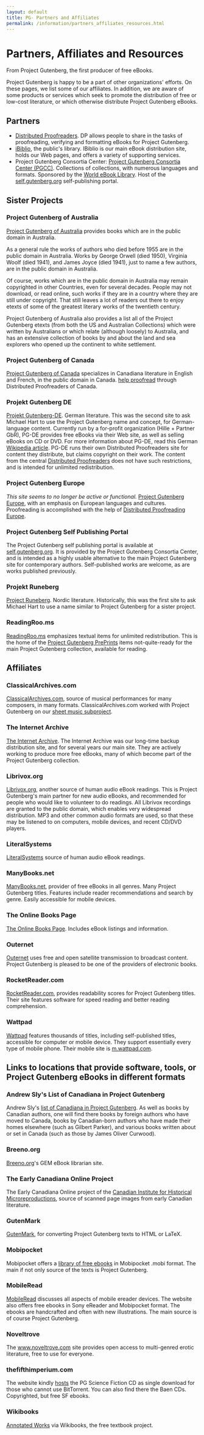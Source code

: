 ```yaml
---
layout: default
title: PG- Partners and Affiliates
permalink: /information/partners_affiliates_resources.html
---
```



# Partners, Affiliates and Resources
From Project Gutenberg, the first producer of free eBooks.

Project Gutenberg is happy to be a part of other organizations' efforts. On these pages, we list some of our affiliates. In addition, we are aware of some products or services which seek to promote the distribution of free or low-cost literature, or which otherwise distribute Project Gutenberg eBooks.


## Partners
- [Distributed Proofreaders](http://www.pgdp.net). DP allows people to share in the tasks of proofreading, verifying and formatting eBooks for Project Gutenberg.
- [iBiblio](http://www.ibiblio.org/index.html), the public's library. IBiblio is our main eBook distribution site, holds our Web pages, and offers a variety of supporting services.
- Project Gutenberg Consortia Center: [Project Gutenberg Consortia Center (PGCC)](http://www.gutenberg.cc). Collections of collections, with numerous languages and formats. Sponsored by the [World eBook Library](http://www.worldlibrary.net). Host of the [self.gutenberg.org](http://self.gutenberg.org) self-publishing portal.

## Sister Projects

### Project Gutenberg of Australia
[Project Gutenberg of Australia](http://gutenberg.net.au) provides books which are in the public domain in Australia.

As a general rule the works of authors who died before 1955 are in the public domain in Australia.  Works by George Orwell (died 1950), Virginia Woolf (died 1941), and James Joyce (died 1941), just to name a few authors, are in the public domain in Australia.

Of course, works which are in the public domain in Australia may remain copyrighted in other Countries, even for several decades. People may not download, or read online, such works if they are in a country where they are still under copyright. That still leaves a lot of readers out there to enjoy etexts of some of the greatest literary works of the twentieth century.

Project Gutenberg of Australia also provides a list all of the Project Gutenberg etexts (from both the US and Australian Collections) which were written by Australians or which relate (although loosely) to Australia, and has an extensive    collection of books by and about the land and sea explorers who opened up the continent to white settlement.

### Project Gutenberg of Canada
[Project Gutenberg of Canada](http://www.gutenberg.ca) specializes in Canadiana literature in English and French, in the public domain in Canada. [help proofread](http://www.pgdpcanada.net/) through Distributed Proofreaders of Canada.

### Projekt Gutenberg DE
[Projekt Gutenberg-DE](http://gutenberg.spiegel.de). German literature. This was the second site to ask Michael Hart to use the Project Gutenberg name and concept, for German-language content. Currently run by a for-profit organization (Hille + Partner GbR), PG-DE provides free eBooks via their Web site, as well as selling eBooks on CD or DVD. For more information about PG-DE, read this German [Wikipedia article](http://de.wikipedia.org/wiki/Projekt_Gutenberg-DE). PG-DE runs their own Distributed Proofreaders site for content they distribute, but claims copyright on their work. The content from the central [Distributed Proofreaders](http://www.pgdp.net) does not have such restrictions, and is intended for unlimited redistribution.

### Project Gutenberg Europe
*This site seems to no longer be active or functional.* [Project Gutenberg Europe](http://pge.rastko.net), with an emphasis on European languages and cultures. Proofreading is accomplished with the help of [Distributed Proofreading Europe](http://dp.rastko.net).

### Project Gutenberg Self Publishing Portal
The Project Gutenberg self publishing portal is available at [self.gutenberg.org](http://self.gutenberg.org). It is provided by the Project Gutenberg Consortia Center, and is intended as a highly usable alternative to the main Project Gutenberg site for contemporary authors.  Self-published works are welcome, as are works published previously.

### Projekt Runeberg
[Project Runeberg](http://runeberg.org). Nordic literature. Historically, this was the first site to ask Michael Hart to use a name similar to Project Gutenberg for a sister project.

### ReadingRoo.ms
[ReadingRoo.ms](http://readingroo.ms) emphasizes textual items for unlimited redistribution. This is the home of the [Project Gutenberg PrePrints](http://preprints.readingroo.ms) items not-quite-ready for the main Project Gutenberg collection, available for reading.

## Affiliates

### ClassicalArchives.com
[ClassicalArchives.com](http://www.classicalarchives.com), source of musical performances for many composers, in many formats. ClassicalArchives.com worked with Project Gutenberg on our [sheet music subproject](/wiki/Gutenberg:The_Sheet_Music_Project).

### The Internet Archive
[The Internet Archive](http://www.archive.org). The Internet Archive was our long-time backup distribution site, and for several years our main site.  They are actively working to produce more free eBooks, many of which become part of the Project Gutenberg collection.

### Librivox.org
[Librivox.org](http://librivox.org), another source of human audio eBook readings.  This is Project Gutenberg's main partner for new audio eBooks, and recommended for people who would like to volunteer to do readings.  All Librivox recordings are granted to the public domain, which enables very widespread distribution.  MP3 and other common audio formats are used, so that these may be listened to on computers, mobile devices, and recent CD/DVD players.

### LiteralSystems
[LiteralSystems](http://www.literalsystems.org) source of human audio eBook readings.

### ManyBooks.net
[ManyBooks.net](http://www.manybooks.net), provider of free eBooks in all genres.  Many Project Gutenberg titles.  Features include reader recommendations and search by genre.  Easily accessible for mobile devices.

### The Online Books Page
[The Online Books Page](http://onlinebooks.library.upenn.edu). Includes eBook listings and information.

### Outernet
[Outernet](http://othernet.is) uses free and open satellite transmission to broadcast content.  Project Gutenberg is pleased to be one of the providers of electronic books.

### RocketReader.com
[RocketReader.com](http://rocketreader.com), provides readability scores for Project Gutenberg titles.  Their site features software for speed reading and better reading comprehension.

### Wattpad
[Wattpad](http://www.wattapad.com) features thousands of titles, including self-published titles, accessible for computer or mobile device.  They support essentially every type of mobile phone.  Their mobile site is [m.wattpad.com](http://m.wattpad.com).

## Links to locations that provide software, tools, or Project Gutenberg eBooks in different formats

### Andrew Sly's List of Canadiana in Project Gutenberg
Andrew Sly's [list of Canadiana in Project Gutenberg](http://www.victoria.tc.ca/~sly/cancon.htm). As well as books by Canadian authors, one will find there books by foreign authors who have moved to Canada, books by Canadian-born authors who have made their homes elsewhere (such as Gilbert Parker), and various books written about or set in Canada (such as those by James Oliver Curwood).

### Breeno.org
[Breeno.org](http://www.breeno.org/eBook/)'s GEM eBook librarian site.

### The Early Canadiana Online Project
The Early Canadiana Online project of the [Canadian Institute for Historical Microreproductions](http://www.canadiana.org), source of scanned page images from early Canadian literature.

### GutenMark
[GutenMark](http://www.sandroid.org/GutenMark), for converting Project Gutenberg texts to HTML or LaTeX.

### Mobipocket
Mobipocket offers a [library of free ebooks](http://www.mobipocket.com/freebooks/default.aspx) in Mobipocket .mobi format. The main if not only source of the texts is Project Gutenberg.

### MobileRead
[MobileRead](http://www.mobileread.com) discusses all aspects of mobile ereader devices. The website also offers free ebooks in Sony eReader and Mobipocket format. The ebooks are handcrafted and often with new illustrations. The main source is of course Project Gutenberg.

### Noveltrove
The www.noveltrove.com site provides open access to multi-genred erotic literature, free to use for everyone.

### thefifthimperium.com
The website kindly [hosts](http://baencd.thefifthimperium.com/) the PG Science Fiction CD as single download for those who cannot use BitTorrent.  You can also find there the Baen CDs. Copyrighted, but free SF ebooks.

### Wikibooks
[Annotated Works](http://en.wikibooks.org/wiki/Wikibooks:Annotated_texts_bookshelf) via Wikibooks, the free textbook project.


